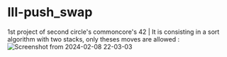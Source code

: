 # III-push_swap

1st project of second circle's commoncore's 42 | It is consisting in a sort algorithm with two stacks, only theses moves are allowed :![Screenshot from 2024-02-08 22-03-03](https://github.com/lu4200/III-push_swap/assets/97765382/6a2ae387-d70a-46b9-b5ba-cc9f475e9321)
